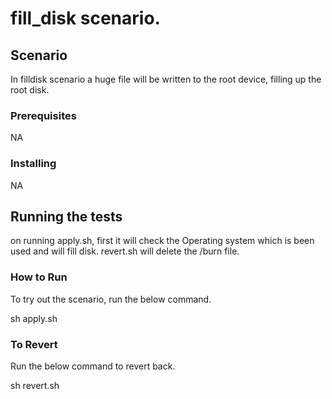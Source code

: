 # fill_disk scenario.


## Scenario

In filldisk scenario a huge file will be written to the root device, filling up the root disk.

### Prerequisites

NA

### Installing

NA

## Running the tests

on running apply.sh, first it will check the Operating system which is been used and will fill disk.
revert.sh will delete the /burn file.

### How to Run

To try out the scenario, run the below command.

sh apply.sh

### To Revert

Run the below command to revert back.

sh revert.sh
